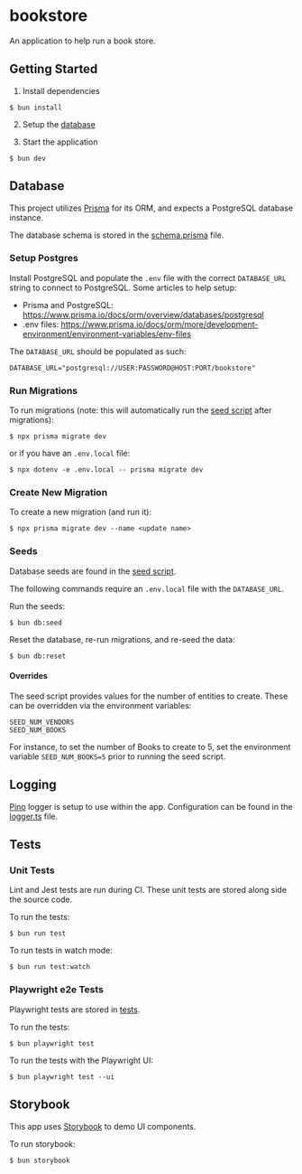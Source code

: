 # bookstore

An application to help run a book store.

## Getting Started

1. Install dependencies

```
$ bun install
```

2. Setup the [database](#database)

3. Start the application

```
$ bun dev
```

## Database

This project utilizes [Prisma](https://www.prisma.io/) for its ORM, and expects a PostgreSQL database instance.

The database schema is stored in the [schema.prisma](prisma/schema.prisma) file.

### Setup Postgres

Install PostgreSQL and populate the `.env` file with the correct `DATABASE_URL` string to connect to PostgreSQL. Some articles to help setup:

- Prisma and PostgreSQL: https://www.prisma.io/docs/orm/overview/databases/postgresql
- .env files: https://www.prisma.io/docs/orm/more/development-environment/environment-variables/env-files

The `DATABASE_URL` should be populated as such:

```
DATABASE_URL="postgresql://USER:PASSWORD@HOST:PORT/bookstore"
```

### Run Migrations

To run migrations (note: this will automatically run the [seed script](prisma/seed.ts) after migrations):

```
$ npx prisma migrate dev
```

or if you have an `.env.local` file:

```
$ npx dotenv -e .env.local -- prisma migrate dev
```

### Create New Migration

To create a new migration (and run it):

```
$ npx prisma migrate dev --name <update name>
```

### Seeds

Database seeds are found in the [seed script](prisma/seed.ts).

The following commands require an `.env.local` file with the `DATABASE_URL`.

Run the seeds:

```
$ bun db:seed
```

Reset the database, re-run migrations, and re-seed the data:

```
$ bun db:reset
```

#### Overrides

The seed script provides values for the number of entities to create. These can be overridden via the environment variables:

```
SEED_NUM_VENDORS
SEED_NUM_BOOKS
```

For instance, to set the number of Books to create to 5, set the environment variable `SEED_NUM_BOOKS=5` prior to running the seed script.

## Logging

[Pino](https://github.com/pinojs/pino) logger is setup to use within the app. Configuration can be found in the [logger.ts](src/lib/logger.ts) file.

## Tests

### Unit Tests

Lint and Jest tests are run during CI. These unit tests are stored along side the source code.

To run the tests:

```
$ bun run test
```

To run tests in watch mode:

```
$ bun run test:watch
```

### Playwright e2e Tests

Playwright tests are stored in [tests](tests/).

To run the tests:

```
$ bun playwright test
```

To run the tests with the Playwright UI:

```
$ bun playwright test --ui
```

## Storybook

This app uses [Storybook](https://storybook.js.org/) to demo UI components.

To run storybook:

```
$ bun storybook
```
